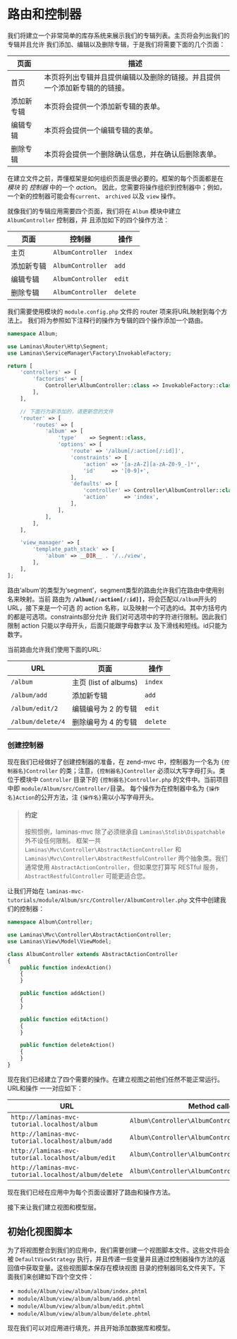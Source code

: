# 路由和控制器

我们将建立一个非常简单的库存系统来展示我们的专辑列表。主页将会列出我们的专辑并且允许
我们添加、编辑以及删除专辑，于是我们将需要下面的几个页面：

页面          | 描述
------------- | -----------
首页          | 本页将列出专辑并且提供编辑以及删除的链接。并且提供一个添加新专辑的的链接。
添加新专辑     | 本页将会提供一个添加新专辑的表单。
编辑专辑       | 本页将会提供一个编辑专辑的表单。
删除专辑       | 本页将会提供一个删除确认信息，并在确认后删除表单。

在建立文件之前，弄懂框架是如何组织页面是很必要的。框架的每个页面都是在 *模块* 的 *控制器* 
中的一个 *action*。 因此，您需要将操作组织到控制器中；例如，一个新的控制器可能会有`current`、
`archived` 以及 `view` 操作。

就像我们的专辑应用需要四个页面，我们将在 `Album` 模块中建立 `AlbumController` 控制器，并
且添加如下的四个操作方法：

页面          | 控制器             | 操作
------------- | ----------------- | ------
主页          | `AlbumController` | `index`
添加新专辑    | `AlbumController` | `add`
编辑专辑      | `AlbumController` | `edit`
删除专辑      | `AlbumController` | `delete`

我们需要使用模块的 `module.config.php` 文件的 router 项来将URL映射到每个方法上。
我们将为参照如下注释行的操作为专辑的四个操作添加一个路由。

```php
namespace Album;

use Laminas\Router\Http\Segment;
use Laminas\ServiceManager\Factory\InvokableFactory;

return [
    'controllers' => [
        'factories' => [
            Controller\AlbumController::class => InvokableFactory::class,
        ],
    ],

    // 下面行为新添加的，请更新您的文件
    'router' => [
        'routes' => [
            'album' => [
                'type'    => Segment::class,
                'options' => [
                    'route' => '/album[/:action[/:id]]',
                    'constraints' => [
                        'action' => '[a-zA-Z][a-zA-Z0-9_-]*',
                        'id'     => '[0-9]+',
                    ],
                    'defaults' => [
                        'controller' => Controller\AlbumController::class,
                        'action'     => 'index',
                    ],
                ],
            ],
        ],
    ],

    'view_manager' => [
        'template_path_stack' => [
            'album' => __DIR__ . '/../view',
        ],
    ],
];
```

路由‘album’的类型为‘segment’，segment类型的路由允许我们在路由中使用别名来映射。当前
路由为 **`/album[/:action[/:id]]`**，将会匹配以`/album`开头的URL，接下来是一个可选
的 action 名称，以及映射一个可选的id。其中方括号内的都是可选项。constraints部分允许
我们对可选项中的字符进行限制。因此我们限制 action 只能以字母开头，后面只能跟字母数字以
及下滑线和短线。id只能为数字。

当前路由允许我们使用下面的URL:

URL               | 页面                         | 操作
----------------- | ---------------------------- | ------
`/album`          | 主页 (list of albums)        | `index`
`/album/add`      | 添加新专辑                    | `add`
`/album/edit/2`   | 编辑编号为 2 的专辑           | `edit`
`/album/delete/4` | 删除编号为 4 的专辑           | `delete`

### 创建控制器

现在我们已经做好了创建控制器的准备，在 zend-mvc 中，控制器为一个名为  `{控制器名}Controller`
的类；注意，`{控制器名}Controller` 必须以大写字母打头。类位于模块中 `Controller` 目录下的
`{控制器名}Controller.php` 的文件中。当前项目中即 `module/Album/src/Controller/`目录。
每个操作为在控制器中名为 `{操作名}Action`的公开方法，注 `{操作名}`需以小写字母开头。

> #### 约定
>
> 按照惯例，laminas-mvc 除了必须继承自  `Laminas\Stdlib\Dispatchable` 外不设任何限制。
> 框架一共 `Laminas\Mvc\Controller\AbstractActionController` 和 
> `Laminas\Mvc\Controller\AbstractRestfulController` 两个抽象类。我们通常使用
> `AbstractActionController`，但如果您打算写 RESTful 服务，
> `AbstractRestfulController` 可能更适合您。

让我们开始在
`laminas-mvc-tutorials/module/Album/src/Controller/AlbumController.php`
文件中创建我们的控制器：

```php
namespace Album\Controller;

use Laminas\Mvc\Controller\AbstractActionController;
use Laminas\View\Model\ViewModel;

class AlbumController extends AbstractActionController
{
    public function indexAction()
    {
    }

    public function addAction()
    {
    }

    public function editAction()
    {
    }

    public function deleteAction()
    {
    }
}
```

现在我们已经建立了四个需要的操作。在建立视图之前他们任然不能正常运行。URL和操作
一一对应如下：

URL                                                  | Method called
---------------------------------------------------- | -------------
`http://laminas-mvc-tutorial.localhost/album`        | `Album\Controller\AlbumController::indexAction`
`http://laminas-mvc-tutorial.localhost/album/add`    | `Album\Controller\AlbumController::addAction`
`http://laminas-mvc-tutorial.localhost/album/edit`   | `Album\Controller\AlbumController::editAction`
`http://laminas-mvc-tutorial.localhost/album/delete` | `Album\Controller\AlbumController::deleteAction`

现在我们已经在应用中为每个页面设置好了路由和操作方法。

接下来让我们建立视图和模型层。

## 初始化视图脚本

为了将视图整合到我们的应用中，我们需要创建一个视图脚本文件。这些文件将会被 `DefaultViewStrategy` 
执行，并且传递一些变量并且通过控制器操作方法的返回值中获取变量。这些视图脚本保存在模块视图
目录的控制器同名文件夹下。下面我们来创建如下四个空文件：

- `module/Album/view/album/album/index.phtml`
- `module/Album/view/album/album/add.phtml`
- `module/Album/view/album/album/edit.phtml`
- `module/Album/view/album/album/delete.phtml`

现在我们可以对应用进行填充，并且开始添加数据库和模型。
